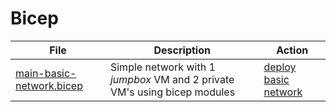 # Bicep

| File | Description | Action |
|---|---|---|
| [main-basic-network.bicep](main-basic-network.bicep) | Simple network with 1 *jumpbox* VM and 2 private VM's using bicep modules | [deploy basic network](../.github/workflows/basic-network.yml) |